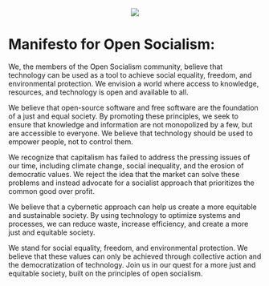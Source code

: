 <center><img src="https://user-images.githubusercontent.com/34670018/231360403-41888ac8-4820-4ac6-aa23-843dc93a6a99.png"></center>

# Manifesto for Open Socialism:

We, the members of the Open Socialism community, believe that technology can be used as a tool to achieve social equality, freedom, and environmental protection. We envision a world where access to knowledge, resources, and technology is open and available to all.

We believe that open-source software and free software are the foundation of a just and equal society. By promoting these principles, we seek to ensure that knowledge and information are not monopolized by a few, but are accessible to everyone. We believe that technology should be used to empower people, not to control them.

We recognize that capitalism has failed to address the pressing issues of our time, including climate change, social inequality, and the erosion of democratic values. We reject the idea that the market can solve these problems and instead advocate for a socialist approach that prioritizes the common good over profit.

We believe that a cybernetic approach can help us create a more equitable and sustainable society. By using technology to optimize systems and processes, we can reduce waste, increase efficiency, and create a more just and equitable society.

We stand for social equality, freedom, and environmental protection. We believe that these values can only be achieved through collective action and the democratization of technology. Join us in our quest for a more just and equitable society, built on the principles of open socialism.
